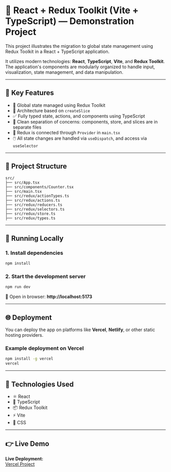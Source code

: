# 🧠 React + Redux Toolkit (Vite + TypeScript) — Demonstration Project

This project illustrates the migration to global state management using Redux Toolkit in a React + TypeScript application.

It utilizes modern technologies: **React**, **TypeScript**, **Vite**, and **Redux Toolkit**. The application's components are modularly organized to handle input, visualization, state management, and data manipulation.

---

## 🧩 Key Features

- 🔄 Global state managed using Redux Toolkit
- 🧩 Architecture based on `createSlice`
- ✅ Fully typed state, actions, and components using TypeScript
- 🎯 Clean separation of concerns: components, store, and slices are in separate files
- 🚀 Redux is connected through `Provider` in `main.tsx`
- 🖱️ All state changes are handled via `useDispatch`, and access via `useSelector`

---

## 📁 Project Structure

```
src/
├── src/App.tsx
├── src/components/Counter.tsx
├── src/main.tsx
├── src/redux/actionTypes.ts
├── src/redux/actions.ts
├── src/redux/reducers.ts
├── src/redux/selectors.ts
├── src/redux/store.ts
├── src/redux/types.ts
```

---

## 🚀 Running Locally

### 1. Install dependencies
```bash
npm install
```

### 2. Start the development server
```bash
npm run dev
```

🔗 Open in browser: **http://localhost:5173**

---

## 🌐 Deployment

You can deploy the app on platforms like **Vercel**, **Netlify**, or other static hosting providers.

### Example deployment on Vercel
```bash
npm install -g vercel
vercel
```

---

## 🧠 Technologies Used

- ⚛️ React
- 💬 TypeScript
- 📦 Redux Toolkit
- ⚡ Vite
- 🎨 CSS

---

## 👉 Live Demo

**Live Deployment:**  
[Vercel Project](https://r8-nadiias-projects-dc6d9292.vercel.app/ )